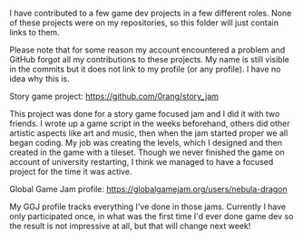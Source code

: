 I have contributed to a few game dev projects in a few different roles. None of these projects were on my repositories, so this folder will just contain links to them.

Please note that for some reason my account encountered a problem and GitHub forgot all my contributions to these projects. 
My name is still visible in the commits but it does not link to my profile (or any profile). I have no idea why this is.

Story game project: https://github.com/0rang/story_jam

This project was done for a story game focused jam and I did it with two friends. I wrote up a game script in the weeks beforehand, others did other artistic aspects like art and music, then when the jam started proper we all began coding. My job was creating the levels, which I designed and then created in the game with a tileset. Though we never finished the game on account of university restarting, I think we managed to have a focused project for the time it was active.

Global Game Jam profile: https://globalgamejam.org/users/nebula-dragon

My GGJ profile tracks everything I've done in those jams. Currently I have only participated once, in what was the first time I'd ever done game dev so the result is not impressive at all, but that will change next week! 
